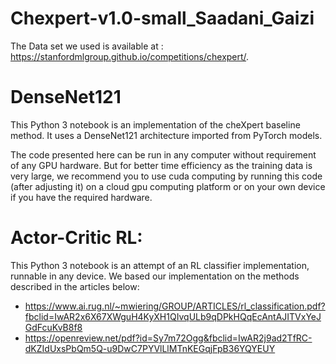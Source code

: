 # Chexpert-v1.0-small_Saadani_Gaizi


The Data set we used is available at : https://stanfordmlgroup.github.io/competitions/chexpert/.


# DenseNet121

This Python 3 notebook is an implementation of the cheXpert baseline method. It uses a DenseNet121 architecture imported from PyTorch models.

The code presented here can be run in any computer without requirement of any GPU hardware. 
But for better time efficiency as the training data is very large, we recommend you to use cuda computing by running this code (after adjusting it) on a cloud gpu computing platform or on your own device if you have the required hardware.

# Actor-Critic RL:

This Python 3 notebook is an attempt of an RL classifier implementation, runnable in any device.
We based our implementation on the methods described in the articles below:
- https://www.ai.rug.nl/~mwiering/GROUP/ARTICLES/rl_classification.pdf?fbclid=IwAR2x6X67XWguH4KyXH1QIvqULb9qDPkHQqEcAntAJITVxYeJGdFcuKvB8f8
- https://openreview.net/pdf?id=Sy7m72Ogg&fbclid=IwAR2j9ad2TfRC-dKZIdUxsPbQm5Q-u9DwC7PYVlLlMTnKEGqjFpB36YQYEUY
